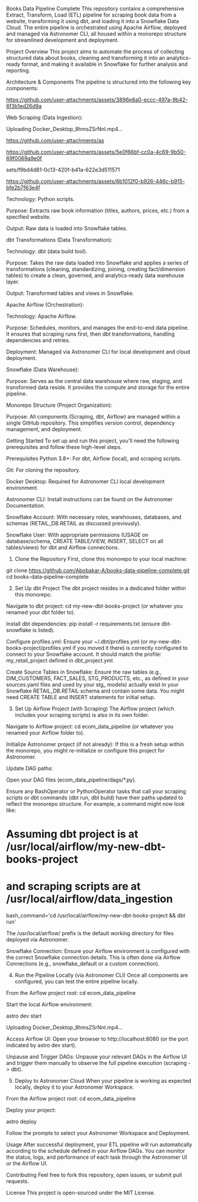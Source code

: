 Books Data Pipeline Complete
This repository contains a comprehensive Extract, Transform, Load (ETL) pipeline for scraping book data from a website, transforming it using dbt, and loading it into a Snowflake Data Cloud. The entire pipeline is orchestrated using Apache Airflow, deployed and managed via Astronomer CLI, all housed within a monorepo structure for streamlined development and deployment.

Project Overview
This project aims to automate the process of collecting structured data about books, cleaning and transforming it into an analytics-ready format, and making it available in Snowflake for further analysis and reporting.

Architecture & Components
The pipeline is structured into the following key components:


https://github.com/user-attachments/assets/3896e8a0-eccc-497a-9b42-6f3b1ed26d9a


Web Scraping (Data Ingestion):

Uploading Docker_Desktop_8hmsZSrNnl.mp4…




https://github.com/user-attachments/as

https://github.com/user-attachments/assets/5e0f66bf-cc0a-4c69-9b50-69f0069a9e0f

sets/f9bd4d81-0c13-420f-b41a-622e3d511571


https://github.com/user-attachments/assets/6b1012f0-b926-446c-b915-bfe2b7f63e4f



Technology: Python scripts.

Purpose: Extracts raw book information (titles, authors, prices, etc.) from a specified website.

Output: Raw data is loaded into Snowflake tables.

dbt Transformations (Data Transformation):

Technology: dbt (data build tool).

Purpose: Takes the raw data loaded into Snowflake and applies a series of transformations (cleaning, standardizing, joining, creating fact/dimension tables) to create a clean, governed, and analytics-ready data warehouse layer.

Output: Transformed tables and views in Snowflake.

Apache Airflow (Orchestration):

Technology: Apache Airflow.

Purpose: Schedules, monitors, and manages the end-to-end data pipeline. It ensures that scraping runs first, then dbt transformations, handling dependencies and retries.

Deployment: Managed via Astronomer CLI for local development and cloud deployment.

Snowflake (Data Warehouse):

Purpose: Serves as the central data warehouse where raw, staging, and transformed data reside. It provides the compute and storage for the entire pipeline.

Monorepo Structure (Project Organization):

Purpose: All components (Scraping, dbt, Airflow) are managed within a single GitHub repository. This simplifies version control, dependency management, and deployment.

Getting Started
To set up and run this project, you'll need the following prerequisites and follow these high-level steps.

Prerequisites
Python 3.8+: For dbt, Airflow (local), and scraping scripts.

Git: For cloning the repository.

Docker Desktop: Required for Astronomer CLI local development environment.

Astronomer CLI: Install instructions can be found on the Astronomer Documentation.

Snowflake Account: With necessary roles, warehouses, databases, and schemas (RETAIL_DB.RETAIL as discussed previously).

Snowflake User: With appropriate permissions (USAGE on database/schema, CREATE TABLE/VIEW, INSERT, SELECT on all tables/views) for dbt and Airflow connections.

1. Clone the Repository
First, clone this monorepo to your local machine:

git clone https://github.com/Abobakar-A/books-data-pipeline-complete.git
cd books-data-pipeline-complete

2. Set Up dbt Project
The dbt project resides in a dedicated folder within this monorepo.

Navigate to dbt project: cd my-new-dbt-books-project (or whatever you renamed your dbt folder to).

Install dbt dependencies: pip install -r requirements.txt (ensure dbt-snowflake is listed).

Configure profiles.yml: Ensure your ~/.dbt/profiles.yml (or my-new-dbt-books-project/profiles.yml if you moved it there) is correctly configured to connect to your Snowflake account. It should match the profile: my_retail_project defined in dbt_project.yml.

Create Source Tables in Snowflake: Ensure the raw tables (e.g., DIM_CUSTOMERS, FACT_SALES, STG_PRODUCTS, etc., as defined in your sources.yaml files and used by your stg_ models) actually exist in your Snowflake RETAIL_DB.RETAIL schema and contain some data. You might need CREATE TABLE and INSERT statements for initial setup.

3. Set Up Airflow Project (with Scraping)
The Airflow project (which includes your scraping scripts) is also in its own folder.

Navigate to Airflow project: cd ecom_data_pipeline (or whatever you renamed your Airflow folder to).

Initialize Astronomer project (if not already): If this is a fresh setup within the monorepo, you might re-initialize or configure this project for Astronomer.

Update DAG paths:

Open your DAG files (ecom_data_pipeline/dags/*.py).

Ensure any BashOperator or PythonOperator tasks that call your scraping scripts or dbt commands (dbt run, dbt build) have their paths updated to reflect the monorepo structure. For example, a command might now look like:

# Assuming dbt project is at /usr/local/airflow/my-new-dbt-books-project
# and scraping scripts are at /usr/local/airflow/data_ingestion
bash_command='cd /usr/local/airflow/my-new-dbt-books-project && dbt run'

The /usr/local/airflow/ prefix is the default working directory for files deployed via Astronomer.

Snowflake Connection: Ensure your Airflow environment is configured with the correct Snowflake connection details. This is often done via Airflow Connections (e.g., snowflake_default or a custom connection).

4. Run the Pipeline Locally (via Astronomer CLI)
Once all components are configured, you can test the entire pipeline locally.

From the Airflow project root: cd ecom_data_pipeline

Start the local Airflow environment:

astro dev start

Uploading Docker_Desktop_8hmsZSrNnl.mp4…



Access Airflow UI: Open your browser to http://localhost:8080 (or the port indicated by astro dev start).

Unpause and Trigger DAGs: Unpause your relevant DAGs in the Airflow UI and trigger them manually to observe the full pipeline execution (scraping -> dbt).

5. Deploy to Astronomer Cloud
When your pipeline is working as expected locally, deploy it to your Astronomer Workspace.

From the Airflow project root: cd ecom_data_pipeline

Deploy your project:

astro deploy

Follow the prompts to select your Astronomer Workspace and Deployment.

Usage
After successful deployment, your ETL pipeline will run automatically according to the schedule defined in your Airflow DAGs. You can monitor the status, logs, and performance of each task through the Astronomer UI or the Airflow UI.

Contributing
Feel free to fork this repository, open issues, or submit pull requests.

License
This project is open-sourced under the MIT License.
